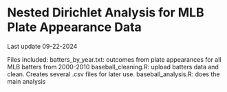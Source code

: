 # Nested Dirichlet Analysis for MLB Plate Appearance Data
Last update 09-22-2024

Files included:
batters_by_year.txt: outcomes from plate appearances for all MLB batters from 2000-2010
baseball_cleaning.R: upload batters data and clean. Creates several .csv files for later use.
baseball_analysis.R: does the main analysis
